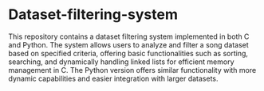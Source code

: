 # Dataset-filtering-system
This repository contains a dataset filtering system implemented in both C and Python. The system allows users to analyze and filter a song dataset based on specified criteria, offering basic functionalities such as sorting, searching, and dynamically handling linked lists for efficient memory management in C. The Python version offers similar functionality with more dynamic capabilities and easier integration with larger datasets.
